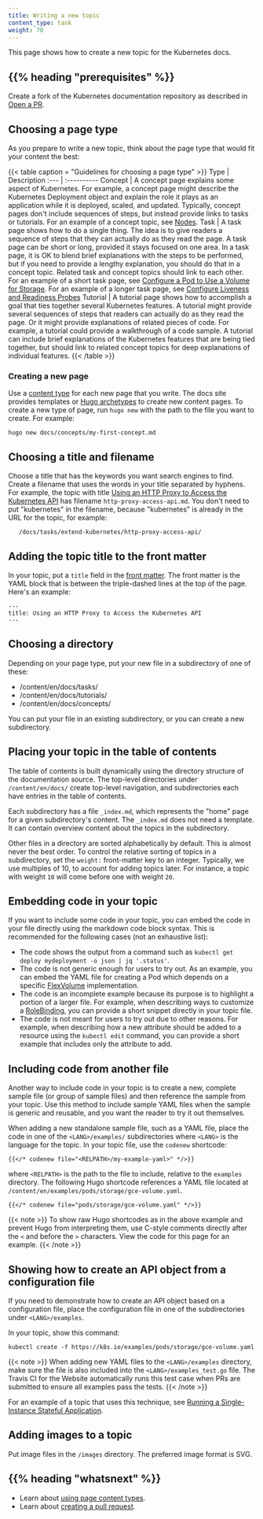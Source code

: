 ```yaml
---
title: Writing a new topic
content_type: task
weight: 70
---
```


<!-- overview -->
This page shows how to create a new topic for the Kubernetes docs.


## {{% heading "prerequisites" %}}

Create a fork of the Kubernetes documentation repository as described in
[Open a PR](/docs/contribute/new-content/open-a-pr/).


<!-- steps -->

## Choosing a page type

As you prepare to write a new topic, think about the page type that would fit your content the best:

{{< table caption = "Guidelines for choosing a page type" >}}
Type | Description
:--- | :----------
Concept | A concept page explains some aspect of Kubernetes. For example, a concept page might describe the Kubernetes Deployment object and explain the role it plays as an application while it is deployed, scaled, and updated. Typically, concept pages don't include sequences of steps, but instead provide links to tasks or tutorials. For an example of a concept topic, see <a href="/docs/concepts/architecture/nodes/">Nodes</a>.
Task | A task page shows how to do a single thing. The idea is to give readers a sequence of steps that they can actually do as they read the page. A task page can be short or long, provided it stays focused on one area. In a task page, it is OK to blend brief explanations with the steps to be performed, but if you need to provide a lengthy explanation, you should do that in a concept topic. Related task and concept topics should link to each other. For an example of a short task page, see <a href="/docs/tasks/configure-pod-container/configure-volume-storage/">Configure a Pod to Use a Volume for Storage</a>. For an example of a longer task page, see <a href="/docs/tasks/configure-pod-container/configure-liveness-readiness-probes/">Configure Liveness and Readiness Probes</a>
Tutorial | A tutorial page shows how to accomplish a goal that ties together several Kubernetes features. A tutorial might provide several sequences of steps that readers can actually do as they read the page. Or it might provide explanations of related pieces of code. For example, a tutorial could provide a walkthrough of a code sample. A tutorial can include brief explanations of the Kubernetes features that are being tied together, but should link to related concept topics for deep explanations of individual features.
{{< /table >}}

### Creating a new page

Use a [content type](/docs/contribute/style/page-content-types/) for each new page
that you write. The docs site provides templates or
[Hugo archetypes](https://gohugo.io/content-management/archetypes/) to create
new content pages. To create a new type of page, run `hugo new` with the path to the file
you want to create. For example:

```
hugo new docs/concepts/my-first-concept.md
```

## Choosing a title and filename

Choose a title that has the keywords you want search engines to find.
Create a filename that uses the words in your title separated by hyphens.
For example, the topic with title
[Using an HTTP Proxy to Access the Kubernetes API](/docs/tasks/extend-kubernetes/http-proxy-access-api/)
has filename `http-proxy-access-api.md`. You don't need to put
"kubernetes" in the filename, because "kubernetes" is already in the
URL for the topic, for example:

       /docs/tasks/extend-kubernetes/http-proxy-access-api/

## Adding the topic title to the front matter

In your topic, put a `title` field in the
[front matter](https://gohugo.io/content-management/front-matter/).
The front matter is the YAML block that is between the
triple-dashed lines at the top of the page. Here's an example:

    ---
    title: Using an HTTP Proxy to Access the Kubernetes API
    ---

## Choosing a directory

Depending on your page type, put your new file in a subdirectory of one of these:

* /content/en/docs/tasks/
* /content/en/docs/tutorials/
* /content/en/docs/concepts/

You can put your file in an existing subdirectory, or you can create a new
subdirectory.

## Placing your topic in the table of contents

The table of contents is built dynamically using the directory structure of the
documentation source. The top-level directories under `/content/en/docs/` create
top-level navigation, and subdirectories each have entries in the table of
contents.

Each subdirectory has a file `_index.md`, which represents the "home" page for
a given subdirectory's content. The `_index.md` does not need a template. It
can contain overview content about the topics in the subdirectory.

Other files in a directory are sorted alphabetically by default. This is almost
never the best order. To control the relative sorting of topics in a
subdirectory, set the `weight:` front-matter key to an integer. Typically, we
use multiples of 10, to account for adding topics later. For instance, a topic
with weight `10` will come before one with weight `20`.

## Embedding code in your topic

If you want to include some code in your topic, you can embed the code in your
file directly using the markdown code block syntax. This is recommended for the
following cases (not an exhaustive list):

- The code shows the output from a command such as
  `kubectl get deploy mydeployment -o json | jq '.status'`.
- The code is not generic enough for users to try out. As an example, you can
  embed the YAML
  file for creating a Pod which depends on a specific
  [FlexVolume](/docs/concepts/storage/volumes/#flexvolume-deprecated) implementation.
- The code is an incomplete example because its purpose is to highlight a
  portion of a larger file. For example, when describing ways to
  customize a [RoleBinding](/docs/reference/access-authn-authz/rbac/#role-binding-examples),
  you can provide a short snippet directly in your topic file.
- The code is not meant for users to try out due to other reasons. For example,
  when describing how a new attribute should be added to a resource using the
  `kubectl edit` command, you can provide a short example that includes only
  the attribute to add.

## Including code from another file

Another way to include code in your topic is to create a new, complete sample
file (or group of sample files) and then reference the sample from your topic.
Use this method to include sample YAML files when the sample is generic and
reusable, and you want the reader to try it out themselves.

When adding a new standalone sample file, such as a YAML file, place the code in
one of the `<LANG>/examples/` subdirectories where `<LANG>` is the language for
the topic. In your topic file, use the `codenew` shortcode:

```none
{{</* codenew file="<RELPATH>/my-example-yaml>" */>}}
```
where `<RELPATH>` is the path to the file to include, relative to the
`examples` directory. The following Hugo shortcode references a YAML
file located at `/content/en/examples/pods/storage/gce-volume.yaml`.

```none
{{</* codenew file="pods/storage/gce-volume.yaml" */>}}
```

{{< note >}}
To show raw Hugo shortcodes as in the above example and prevent Hugo
from interpreting them, use C-style comments directly after the `<` and before
the `>` characters. View the code for this page for an example.
{{< /note >}}

## Showing how to create an API object from a configuration file

If you need to demonstrate how to create an API object based on a
configuration file, place the configuration file in one of the subdirectories
under `<LANG>/examples`.

In your topic, show this command:

```
kubectl create -f https://k8s.io/examples/pods/storage/gce-volume.yaml
```

{{< note >}}
When adding new YAML files to the `<LANG>/examples` directory, make
sure the file is also included into the `<LANG>/examples_test.go` file. The
Travis CI for the Website automatically runs this test case when PRs are
submitted to ensure all examples pass the tests.
{{< /note >}}

For an example of a topic that uses this technique, see
[Running a Single-Instance Stateful Application](/docs/tasks/run-application/run-single-instance-stateful-application/).

## Adding images to a topic

Put image files in the `/images` directory. The preferred
image format is SVG.



## {{% heading "whatsnext" %}}

* Learn about [using page content types](/docs/contribute/style/page-content-types/).
* Learn about [creating a pull request](/docs/contribute/new-content/open-a-pr/).

